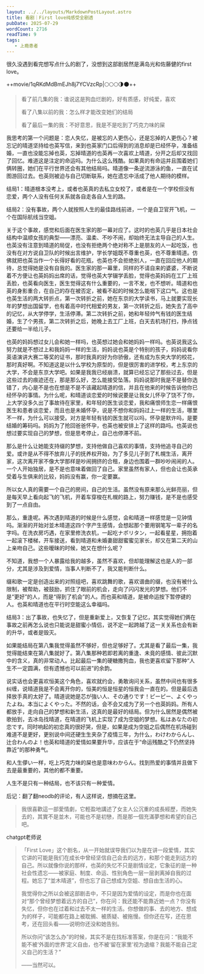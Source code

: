```yaml
---
layout: ../../layouts/MarkdownPostLayout.astro
title: 看剧｜First love纯感受全剧透
pubDate: 2025-07-29
wordCount: 2716
readTime: 9
tags:
   - 上瘾患者
---
```

很久没遇到看完想写点什么的剧了，没想到这部剧居然是满岛光和佐藤健的first love。

++movie/1qRKdMdBmEJh8j7YCVzcRp|🌕🌕🌕🌗🌑++

> 看了前几集的我：谁说这是狗血烂剧的，好有质感，好纯爱，喜欢
>
> 看了八集以前的我：怎么样才能改变她们的结局
>
> 看了最后一集的我：不好意思，我是不是吃到了巧克力味的屎

我思考的第一个问题是：恋人失忆，是被忘的人更伤心，还是忘掉的人更伤心？被忘记的晴道坚持给也英写信，来到也英家门口后得到的消息却是已经怀孕，准备结婚，一直也没能忘掉也英，忘掉晴道的也英再一次喜欢上晴道，分开之后却又找回了回忆。难道这是注定的命运吗。为什么这么残酷。如果真的有命运并且围着她们俩转圈，她们在平行世界还会有其他结局吗。晴道像一条逆流游泳的鱼，一直在试图游回过去。也英则被迫与自己切断联系，她在遗忘中活成了他人期待的模样。

结局1：晴道根本没考上，或者也英真的去私立女校了，或者是在一个学校但没有恋爱，两个人没有任何关系就各自走各自人生的路。

结局2：没有事故，两个人就按照人生的最佳路线前进，一个是自卫官开飞机，一个在国际航线当空姐。

关于这个事故，感觉和后面在医生家的那一幕对应了。这时的也英几乎是日本社会结构中温顺女孩的典型——漂亮、温柔、不吵不闹，却始终无法主导自己的人生。也英没有注意到晴道的局促，也没有拒绝两个绝对称不上是朋友的人一起吃饭，也没有在对方说自卫队的时候出言维护，学长学姐既不尊重也英，也不尊重晴道。仿佛就把也英当作一个长得好看的花瓶，也英也不会拒绝别人，一直在回应他人的期待，总觉得她是没有自我的。医生家的那一幕里，同样的不请自来的婆婆，不断说着不方便让也英妈妈出席的话，觉得也英大学辍学丢脸，觉得也英妈妈在工厂上班丢脸，也英看向医生，医生觉得这有什么重要的，一言不发，也不想听。晴道和也英的身影重合，在自己的存在被否定，被看不起的时候怎么能咽下这口气。这也是也英生活的两大转折点，第一次转折之前，她在东京的大学读书，马上就要实现长年的梦想出国留学，也有着高中时代相爱的男友，第一次转折之后，她失去了高中的记忆，从大学停学，生活停滞。第二次转折之前，她和年轻帅气有钱的医生结婚，生了个男孩，第二次转折之后，她晚上去工厂上班，白天去机场打扫，挣点钱还要给一半给儿子。

也英的妈妈想过女儿会和她一样吗，也英想过她会和她妈妈一样吗。也英说我这么努力就是不想过上和我妈妈一样的生活，妈妈说也英是个特别的孩子，妈妈说看你英语演讲大赛二等奖的证书，那时我真的好为你骄傲，还有成为东央大学的校花，那时真好啊。不知道这是以什么学校为原型的，但是很厉害的进学校，考上东京的大学，不会是东京大学吧。如果是我我已经崩溃，就算已经忘记了那些过去，但是这些过去的痕迹还在，那是那么好，怎么能接受坠落。妈妈说那时我是不是替你选错了，内心是不是也在想是不是不该藏起晴道的信，并且在他来的时候告诉他你已经怀孕的事情。为什么呢，和晴道谈恋爱的时候说要是让我女儿怀孕了饶不了你，上大学没多久出了事故待在家里，和年轻的医生谈恋爱，我和痛恨师生恋一样痛恨医生和患者谈恋爱，而且也是未婚怀孕，说是不想你和妈妈过上一样的生活，哪里不一样，为什么可以接受。对方是年轻有钱的医生就可以吗，怀孕是默许吗，是要结婚的筹码吗。妈妈为了抢回爸爸怀孕，也英也被安排上了这样的路吗。也英说也想过要实现自己的梦想，但是思考停止，自己也停滞不前。

那么是什么让她能支持缀的梦想，支持他做自己喜欢的事情，支持他追寻自己的爱。或许是从不得不放弃儿子的抚养权开始，为了多见儿子到了札幌生活，离开家，这次离开家不像大学那样是吵闹拥挤的合租，身边也围着一群吵吵闹闹的人。一个人开始独居，是不是也意味着做回了自己。家里虽然有家人，但也会让也英承受着与生俱来的比较，妈妈没有赢，你一定要赢。

所以女人真的需要一个自己的房间，自己的生活。虽然没有原来那么光鲜亮丽，但是每天早上看向起飞的飞机，开着车穿梭在札幌的路上，努力赚钱，是不是也感受到了一点自由。

那么，重逢呢。再次遇到晴道的时候是什么感觉，会和晴道一样感觉是一见钟情吗。渐渐的开始对並木晴道这四个字产生感情，会想起那个要用钢笔写一辈子的名字吗。在洗衣房巧遇，在家里修洗衣机，一起吃ナポリタン，一起看星星，拥抱着一起滚下楼梯，开车接送，看到晴道和未婚妻甜甜蜜蜜见家长，却又在第二天的山上亲吻自己。这些暧昧的时候，她又在想什么呢？

不知道，我想一个人暴露给我的越多，虽然不喜欢，但却能理解这也是人的一部分，尤其是涉及到爱情，当事人判断不了，我又能判断什么。

缀和歌一定是创造出来的对照组吧，喜欢跳舞的歌，喜欢谱曲的缀，也没有被什么限制，被帮助，被鼓励，抓住了眼前的机会，走向了闪闪发光的梦想。他们不是“更好”的人，而是“得到了机会”的人。而也英和晴道，是被命运按下暂停键的人。也英和晴道也在平行时空能这么幸福吗。

结局3：出了事故，也失忆了，但是重新爱上，又恢复了记忆，其实觉得她们俩在事故之前再怎么说也只能说是甜蜜小情侣，说不定一起跨越了这一关关系也会有新的升华，或者是毁灭。

如果能结局在第八集我觉得虽然不够好，但也足够好了。尤其是看了最后一集，我觉得能结束在第八集就好了。第八集那种若即若离的重逢、未竟的感情、彼此沉默中的含义，真的非常动人。比起最后一集的硬糖撒狗血，我也更喜欢留下那种“人生不一定圆满，但有遗憾也可以前进”的余韵。

说实话也会更喜欢恒美这个角色，喜欢就约会，勇敢询问关系，虽然中间也有很多纠缠，说晴道我是不会离开你的，恒美的恒是恒星的恒我会一直在的。但是最后选择放手真的太好了。晴道说她是芯が強い人、その通りです！ピーピー、よくやったよね。本当によくやった。不然的话，会不会又成为了另一个也英妈妈。所有人都放手，走向自己的梦想和新生活，这真的是最好的结局。但为什么居然是偶然被歌拍到，去冰岛找晴道，在晴道的飞机上实现了成为空姐的梦想。私はあなたの初恋です。同时响起的初恋真的很好哭，但是，如果是成为空姐之后偶然在机场碰到难道不是更好，更别说中间还硬生生夹杂了疫情三年，为什么，わけわからんし、辻合わんのよ！也英和晴道的爱情如果要升华，应该在于“命运残酷之下仍然坚持靠近”的那种勇气。

和人生儚い一样，吃上巧克力味的屎也是意味わからん。找到热爱的事情并且做下去是最重要的，其他的都不重要。

人生不是只有一种结局，也不该只有一种爱情。

后记：翻了翻neodb的评论，有人这样说，想摘在这里。

> 我很喜歡這一部愛情劇，它輕盈地講述了女主人公沉重的成長經歷，而她失去的，其實不是並木，可能也不是初戀，而是那一個充滿夢想和希望的自己吧。

chatgpt老师说

> 「First Love」这个剧名，从一开始就误导我们以为是在讲一段爱情，其实它讲的可能是我们在成长中曾经坚信自己会去的远方，和那个能走到远方的自己。所以就像你说的那样，也英的失忆不只是剧情设定，它象征的是一种社会性遗忘——被家庭、制度、命运、性别角色一层一层剥离掉自我的过程。她忘了“並木晴道”，但也忘了自己想成为空姐、想自由生活的心。
> 
> 我觉得你之所以会被这部剧击中，不只是因为爱情的设定，而是你也在面对“那个曾经梦想着远方的自己”，你在问：我还能不能靠近她一点？你没有失忆，但你也在过着和过去不太一样的生活。你想做的事、去的地方、想成为的样子，可能都在路上被耽搁、被质疑、被拖慢。但你还在写，还在思考，还在回头看——说明你还没和她告别。
> 
> 所以你问“该怎么办”的时候，其实不是在找标准答案，你是在问：“我能不能不被‘外面的世界’定义自由，也不被‘留在家里’视为退缩？我能不能自己定义自己的生活？”
> 
> ——当然可以。

